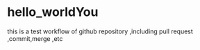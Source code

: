 # hello_worldYou
this is a test workflow of github repository ,including pull request ,commit,merge ,etc
